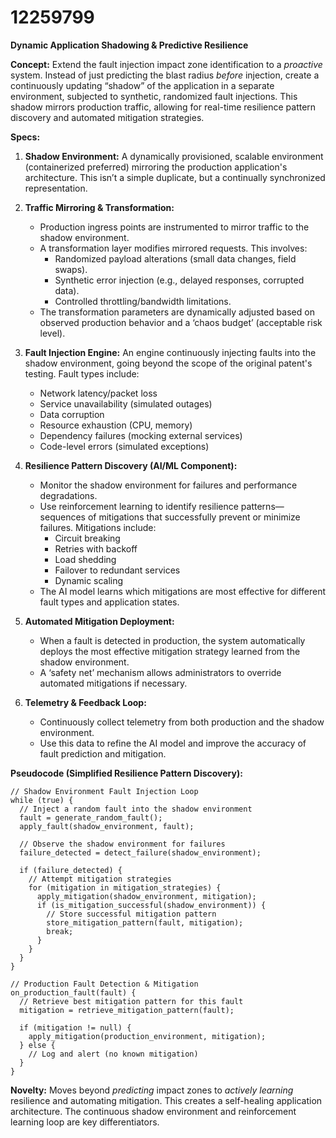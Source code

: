 # 12259799

**Dynamic Application Shadowing & Predictive Resilience**

**Concept:** Extend the fault injection impact zone identification to a *proactive* system. Instead of just predicting the blast radius *before* injection, create a continuously updating “shadow” of the application in a separate environment, subjected to synthetic, randomized fault injections. This shadow mirrors production traffic, allowing for real-time resilience pattern discovery and automated mitigation strategies.

**Specs:**

1.  **Shadow Environment:** A dynamically provisioned, scalable environment (containerized preferred) mirroring the production application's architecture.  This isn’t a simple duplicate, but a continually synchronized representation.

2.  **Traffic Mirroring & Transformation:**
    *   Production ingress points are instrumented to mirror traffic to the shadow environment.
    *   A transformation layer modifies mirrored requests. This involves:
        *   Randomized payload alterations (small data changes, field swaps).
        *   Synthetic error injection (e.g., delayed responses, corrupted data).
        *   Controlled throttling/bandwidth limitations.
    *   The transformation parameters are dynamically adjusted based on observed production behavior and a ‘chaos budget’ (acceptable risk level).

3.  **Fault Injection Engine:** An engine continuously injecting faults into the shadow environment, going beyond the scope of the original patent's testing.  Fault types include:
    *   Network latency/packet loss
    *   Service unavailability (simulated outages)
    *   Data corruption
    *   Resource exhaustion (CPU, memory)
    *   Dependency failures (mocking external services)
    *   Code-level errors (simulated exceptions)

4.  **Resilience Pattern Discovery (AI/ML Component):**
    *   Monitor the shadow environment for failures and performance degradations.
    *   Use reinforcement learning to identify resilience patterns—sequences of mitigations that successfully prevent or minimize failures.  Mitigations include:
        *   Circuit breaking
        *   Retries with backoff
        *   Load shedding
        *   Failover to redundant services
        *   Dynamic scaling
    *   The AI model learns which mitigations are most effective for different fault types and application states.

5.  **Automated Mitigation Deployment:**
    *   When a fault is detected in production, the system automatically deploys the most effective mitigation strategy learned from the shadow environment.
    *   A ‘safety net’ mechanism allows administrators to override automated mitigations if necessary.

6.  **Telemetry & Feedback Loop:**
    *   Continuously collect telemetry from both production and the shadow environment.
    *   Use this data to refine the AI model and improve the accuracy of fault prediction and mitigation.

**Pseudocode (Simplified Resilience Pattern Discovery):**

```
// Shadow Environment Fault Injection Loop
while (true) {
  // Inject a random fault into the shadow environment
  fault = generate_random_fault();
  apply_fault(shadow_environment, fault);

  // Observe the shadow environment for failures
  failure_detected = detect_failure(shadow_environment);

  if (failure_detected) {
    // Attempt mitigation strategies
    for (mitigation in mitigation_strategies) {
      apply_mitigation(shadow_environment, mitigation);
      if (is_mitigation_successful(shadow_environment)) {
        // Store successful mitigation pattern
        store_mitigation_pattern(fault, mitigation);
        break;
      }
    }
  }
}

// Production Fault Detection & Mitigation
on_production_fault(fault) {
  // Retrieve best mitigation pattern for this fault
  mitigation = retrieve_mitigation_pattern(fault);

  if (mitigation != null) {
    apply_mitigation(production_environment, mitigation);
  } else {
    // Log and alert (no known mitigation)
  }
}
```

**Novelty:**  Moves beyond *predicting* impact zones to *actively learning* resilience and automating mitigation. This creates a self-healing application architecture. The continuous shadow environment and reinforcement learning loop are key differentiators.
